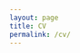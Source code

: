 ```yaml
---
layout: page
title: CV
permalink: /cv/
---
```


<object data="cv.pdf" width="1000" height="1000" type='application/pdf'/>



<!-- Research Interests
Probability, Statistics and Data Science (PSDS) education for grades 6 to 16; Nonparametric modeling and estimate; Modeling, estimation, prediction and testing in linear designs with dependent error structures using robust nonparametric methods, i.e. rank-based statistical modeling of hierarchical/nested designs;

Currently 
Developing Machine Learning (ML) course and Data Science materials; Expecting an external grant on a collaborative proposal in PSDS; Working with students in some research topics in PS and ML;


[jekyll-organization]: https://github.com/jekyll -->
